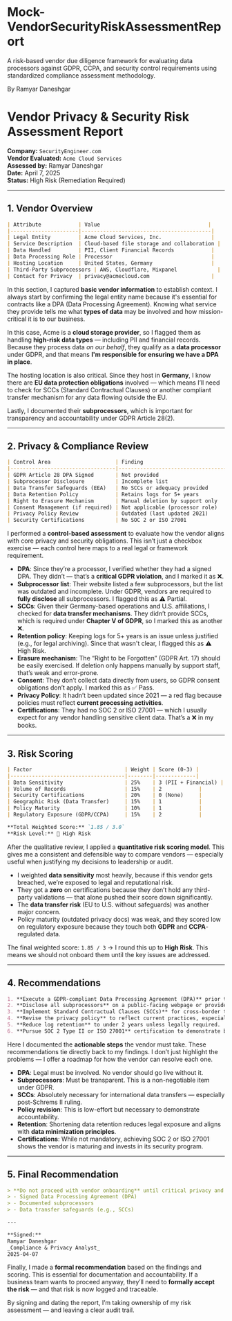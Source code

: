 # Mock-VendorSecurityRiskAssessmentReport
A risk-based vendor due diligence framework for evaluating data processors against GDPR, CCPA, and security control requirements using standardized compliance assessment methodology.

By Ramyar Daneshgar 

# Vendor Privacy & Security Risk Assessment Report  
**Company:** `SecurityEngineer.com`  
**Vendor Evaluated:** `Acme Cloud Services`  
**Assessed by:** Ramyar Daneshgar  
**Date:** April 7, 2025  
**Status:**  High Risk (Remediation Required)

---

## 1. Vendor Overview

```markdown
| Attribute            | Value                                   |
|----------------------|------------------------------------------|
| Legal Entity         | Acme Cloud Services, Inc.                |
| Service Description  | Cloud-based file storage and collaboration |
| Data Handled         | PII, Client Financial Records            |
| Data Processing Role | Processor                                |
| Hosting Location     | United States, Germany                   |
| Third-Party Subprocessors | AWS, Cloudflare, Mixpanel             |
| Contact for Privacy  | privacy@acmecloud.com                    |
```

In this section, I captured **basic vendor information** to establish context. I always start by confirming the legal entity name because it's essential for contracts like a DPA (Data Processing Agreement). Knowing what service they provide tells me what **types of data** may be involved and how mission-critical it is to our business.

In this case, Acme is a **cloud storage provider**, so I flagged them as handling **high-risk data types** — including PII and financial records. Because they process data *on our behalf*, they qualify as a **data processor** under GDPR, and that means **I'm responsible for ensuring we have a DPA in place**.

The hosting location is also critical. Since they host in **Germany**, I know there are **EU data protection obligations** involved — which means I’ll need to check for SCCs (Standard Contractual Clauses) or another compliant transfer mechanism for any data flowing outside the EU.

Lastly, I documented their **subprocessors**, which is important for transparency and accountability under GDPR Article 28(2).

---

## 2. Privacy & Compliance Review

```markdown
| Control Area                     | Finding                                        | Status     |
|----------------------------------|------------------------------------------------|------------|
| GDPR Article 28 DPA Signed       | Not provided                                   | ❌ Missing |
| Subprocessor Disclosure          | Incomplete list                                | ⚠️ Partial |
| Data Transfer Safeguards (EEA)   | No SCCs or adequacy provided                   | ❌ Missing |
| Data Retention Policy            | Retains logs for 5+ years                      | ⚠️ High Risk |
| Right to Erasure Mechanism       | Manual deletion by support only                | ⚠️ Weak |
| Consent Management (if required) | Not applicable (processor role)                | ✅ Pass |
| Privacy Policy Review            | Outdated (last updated 2021)                   | ⚠️ Outdated |
| Security Certifications          | No SOC 2 or ISO 27001                          | ❌ Missing |
```


I performed a **control-based assessment** to evaluate how the vendor aligns with core privacy and security obligations. This isn’t just a checkbox exercise — each control here maps to a real legal or framework requirement.

- **DPA**: Since they’re a processor, I verified whether they had a signed DPA. They didn’t — that’s a **critical GDPR violation**, and I marked it as ❌.
- **Subprocessor list**: Their website listed a few subprocessors, but the list was outdated and incomplete. Under GDPR, vendors are required to **fully disclose** all subprocessors. I flagged this as ⚠️ Partial.
- **SCCs**: Given their Germany-based operations and U.S. affiliations, I checked for **data transfer mechanisms**. They didn’t provide SCCs, which is required under **Chapter V of GDPR**, so I marked this as another ❌.
- **Retention policy**: Keeping logs for 5+ years is an issue unless justified (e.g., for legal archiving). Since that wasn't clear, I flagged this as ⚠️ High Risk.
- **Erasure mechanism**: The “Right to be Forgotten” (GDPR Art. 17) should be easily exercised. If deletion only happens manually by support staff, that’s weak and error-prone.
- **Consent**: They don’t collect data directly from users, so GDPR consent obligations don’t apply. I marked this as ✅ Pass.
- **Privacy Policy**: It hadn’t been updated since 2021 — a red flag because policies must reflect **current processing activities**.
- **Certifications**: They had no SOC 2 or ISO 27001 — which I usually expect for any vendor handling sensitive client data. That’s a ❌ in my books.

---

## 3. Risk Scoring

```markdown
| Factor                              | Weight | Score (0-3) |
|-------------------------------------|--------|-------------|
| Data Sensitivity                    | 25%    | 3 (PII + Financial) |
| Volume of Records                   | 15%    | 2            |
| Security Certifications             | 20%    | 0 (None)     |
| Geographic Risk (Data Transfer)     | 15%    | 1            |
| Policy Maturity                     | 10%    | 1            |
| Regulatory Exposure (GDPR/CCPA)     | 15%    | 2            |

**Total Weighted Score:** `1.85 / 3.0`  
**Risk Level:** 🔴 High Risk
```

After the qualitative review, I applied a **quantitative risk scoring model**. This gives me a consistent and defensible way to compare vendors — especially useful when justifying my decisions to leadership or audit.

- I weighted **data sensitivity** most heavily, because if this vendor gets breached, we’re exposed to legal and reputational risk.
- They got a **zero** on certifications because they don’t hold any third-party validations — that alone pushed their score down significantly.
- The **data transfer risk** (EU to U.S. without safeguards) was another major concern.
- Policy maturity (outdated privacy docs) was weak, and they scored low on regulatory exposure because they touch both **GDPR** and **CCPA**-regulated data.

The final weighted score: `1.85 / 3` → I round this up to **High Risk**. This means we should not onboard them until the key issues are addressed.

---

## 4. Recommendations

```markdown
1. **Execute a GDPR-compliant Data Processing Agreement (DPA)** prior to onboarding.
2. **Disclose all subprocessors** on a public-facing webpage or provide internal documentation.
3. **Implement Standard Contractual Clauses (SCCs)** for cross-border transfers involving the EEA.
4. **Revise the privacy policy** to reflect current practices, especially data sharing and retention.
5. **Reduce log retention** to under 2 years unless legally required.
6. **Pursue SOC 2 Type II or ISO 27001** certification to demonstrate baseline security controls.
```

Here I documented the **actionable steps** the vendor must take. These recommendations tie directly back to my findings. I don’t just highlight the problems — I offer a roadmap for how the vendor can resolve each one.

- **DPA**: Legal must be involved. No vendor should go live without it.
- **Subprocessors**: Must be transparent. This is a non-negotiable item under GDPR.
- **SCCs**: Absolutely necessary for international data transfers — especially post-Schrems II ruling.
- **Policy revision**: This is low-effort but necessary to demonstrate accountability.
- **Retention**: Shortening data retention reduces legal exposure and aligns with **data minimization principles**.
- **Certifications**: While not mandatory, achieving SOC 2 or ISO 27001 shows the vendor is maturing and invests in its security program.

---

## 5. Final Recommendation

```markdown
> **Do not proceed with vendor onboarding** until critical privacy and security gaps are addressed:
> - Signed Data Processing Agreement (DPA)
> - Documented subprocessors
> - Data transfer safeguards (e.g., SCCs)

---

**Signed:**  
Ramyar Daneshgar  
_Compliance & Privacy Analyst_  
2025-04-07
```


Finally, I made a **formal recommendation** based on the findings and scoring. This is essential for documentation and accountability. If a business team wants to proceed anyway, they’ll need to **formally accept the risk** — and that risk is now logged and traceable.

By signing and dating the report, I’m taking ownership of my risk assessment — and leaving a clear audit trail.
